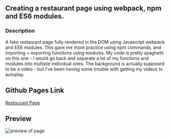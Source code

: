 ## Creating a restaurant page using webpack, npm and ES6 modules.

### Description
A fake restaurant page fully rendered in the DOM using Javascript webpack and ES6 modules. This gave me more practice using npm commands, and importing + exporting functions using modules. My code is pretty spaghetti on this one - I would go back and separate a lot of my functions and modules into multiple individual ones. The background is actually supposed to be a video - but I've been having some trouble with getting my videos to autoplay.

## Github Pages Link
<a href="https://paigethompson150.github.io/webpack_practice/">Restaurant Page</a>

## Preview
![preview of page](https://i.imgur.com/pKqSuqj.png)